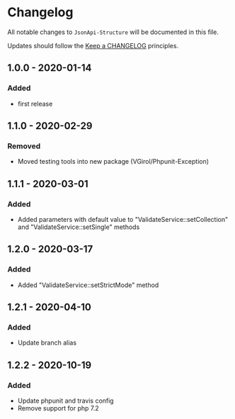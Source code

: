 # Changelog

All notable changes to `JsonApi-Structure` will be documented in this file.

Updates should follow the [Keep a CHANGELOG](http://keepachangelog.com/) principles.

## 1.0.0 - 2020-01-14

### Added

- first release

## 1.1.0 - 2020-02-29

### Removed

- Moved testing tools into new package (VGirol/Phpunit-Exception)

## 1.1.1 - 2020-03-01

### Added

- Added parameters with default value to "ValidateService::setCollection" and "ValidateService::setSingle" methods

## 1.2.0 - 2020-03-17

### Added

- Added "ValidateService::setStrictMode" method

## 1.2.1 - 2020-04-10

### Added

- Update branch alias

## 1.2.2 - 2020-10-19

### Added

- Update phpunit and travis config
- Remove support for php 7.2
